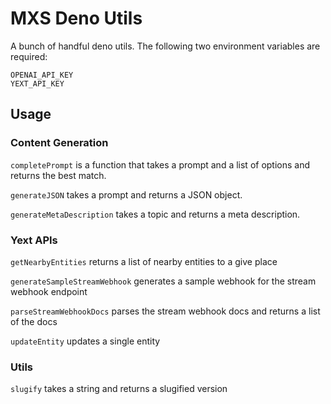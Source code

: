 # MXS Deno Utils

A bunch of handful deno utils. The following two environment variables are required:

```
OPENAI_API_KEY
YEXT_API_KEY
```

## Usage

### Content Generation

`completePrompt` is a function that takes a prompt and a list of options and returns the best match.

`generateJSON` takes a prompt and returns a JSON object.

`generateMetaDescription` takes a topic and returns a meta description.

### Yext APIs

`getNearbyEntities` returns a list of nearby entities to a give place

`generateSampleStreamWebhook` generates a sample webhook for the stream webhook endpoint

`parseStreamWebhookDocs` parses the stream webhook docs and returns a list of the docs

`updateEntity` updates a single entity

### Utils

`slugify` takes a string and returns a slugified version
